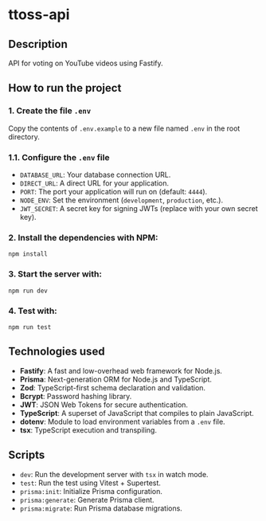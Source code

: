 # ttoss-api

## Description

API for voting on YouTube videos using Fastify.

## How to run the project

### 1. **Create the file `.env`**
Copy the contents of `.env.example` to a new file named `.env` in the root directory.

### 1.1. **Configure the `.env` file**
- `DATABASE_URL`: Your database connection URL.
- `DIRECT_URL`: A direct URL for your application.
- `PORT`: The port your application will run on (default: `4444`).
- `NODE_ENV`: Set the environment (`development`, `production`, etc.).
- `JWT_SECRET`: A secret key for signing JWTs (replace with your own secret key).

### 2. **Install the dependencies with NPM:**

```
npm install
```

### 3. **Start the server with:**

```
npm run dev
```

### 4. **Test with:**

```
npm run test
```

## Technologies used

- **Fastify**: A fast and low-overhead web framework for Node.js.
- **Prisma**: Next-generation ORM for Node.js and TypeScript.
- **Zod**: TypeScript-first schema declaration and validation.
- **Bcrypt**: Password hashing library.
- **JWT**: JSON Web Tokens for secure authentication.
- **TypeScript**: A superset of JavaScript that compiles to plain JavaScript.
- **dotenv**: Module to load environment variables from a `.env` file.
- **tsx**: TypeScript execution and transpiling.

## Scripts

- `dev`: Run the development server with `tsx` in watch mode.
- `test`: Run the test using Vitest + Supertest.
- `prisma:init`: Initialize Prisma configuration.
- `prisma:generate`: Generate Prisma client.
- `prisma:migrate`: Run Prisma database migrations.
